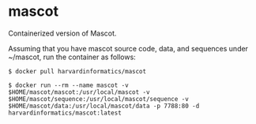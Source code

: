 # mascot
Containerized version of Mascot.

Assuming that you have mascot source code, data, and sequences under ~/mascot, run the container as follows:

```
$ docker pull harvardinformatics/mascot

$ docker run --rm --name mascot -v $HOME/mascot/mascot:/usr/local/mascot -v $HOME/mascot/sequence:/usr/local/mascot/sequence -v $HOME/mascot/data:/usr/local/mascot/data -p 7788:80 -d harvardinformatics/mascot:latest
```
